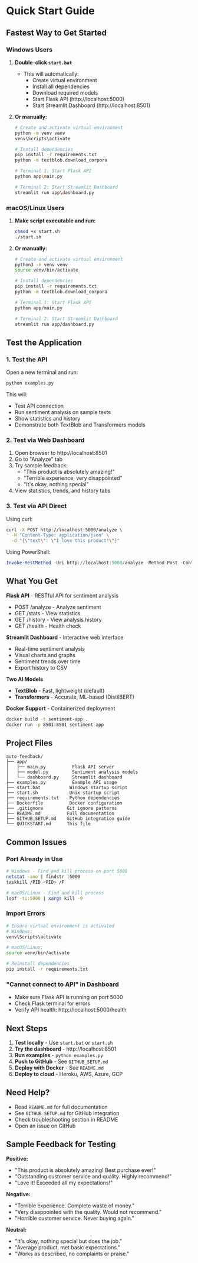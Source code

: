 # Quick Start Guide

## Fastest Way to Get Started

### Windows Users

1. **Double-click `start.bat`** 
   - This will automatically:
     - Create virtual environment
     - Install all dependencies
     - Download required models
     - Start Flask API (http://localhost:5000)
     - Start Streamlit Dashboard (http://localhost:8501)

2. **Or manually:**
   ```bash
   # Create and activate virtual environment
   python -m venv venv
   venv\Scripts\activate
   
   # Install dependencies
   pip install -r requirements.txt
   python -m textblob.download_corpora
   
   # Terminal 1: Start Flask API
   python app\main.py
   
   # Terminal 2: Start Streamlit Dashboard
   streamlit run app\dashboard.py
   ```

### macOS/Linux Users

1. **Make script executable and run:**
   ```bash
   chmod +x start.sh
   ./start.sh
   ```

2. **Or manually:**
   ```bash
   # Create and activate virtual environment
   python3 -m venv venv
   source venv/bin/activate
   
   # Install dependencies
   pip install -r requirements.txt
   python -m textblob.download_corpora
   
   # Terminal 1: Start Flask API
   python app/main.py
   
   # Terminal 2: Start Streamlit Dashboard
   streamlit run app/dashboard.py
   ```

## Test the Application

### 1. Test the API
Open a new terminal and run:
```bash
python examples.py
```

This will:
- Test API connection
- Run sentiment analysis on sample texts
- Show statistics and history
- Demonstrate both TextBlob and Transformers models

### 2. Test via Web Dashboard

1. Open browser to http://localhost:8501
2. Go to "Analyze" tab
3. Try sample feedback:
   - "This product is absolutely amazing!"
   - "Terrible experience, very disappointed"
   - "It's okay, nothing special"
4. View statistics, trends, and history tabs

### 3. Test via API Direct

Using curl:
```bash
curl -X POST http://localhost:5000/analyze \
  -H "Content-Type: application/json" \
  -d "{\"text\": \"I love this product!\"}"
```

Using PowerShell:
```powershell
Invoke-RestMethod -Uri http://localhost:5000/analyze -Method Post -ContentType "application/json" -Body '{"text": "I love this product!"}'
```

## What You Get

**Flask API** - RESTful API for sentiment analysis
- POST /analyze - Analyze sentiment
- GET /stats - View statistics
- GET /history - View analysis history
- GET /health - Health check

**Streamlit Dashboard** - Interactive web interface
- Real-time sentiment analysis
- Visual charts and graphs
- Sentiment trends over time
- Export history to CSV

**Two AI Models**
- **TextBlob** - Fast, lightweight (default)
- **Transformers** - Accurate, ML-based (DistilBERT)

**Docker Support** - Containerized deployment
```bash
docker build -t sentiment-app .
docker run -p 8501:8501 sentiment-app
```

## Project Files

```
auto-feedback/
├── app/
│   ├── main.py          Flask API server
│   ├── model.py         Sentiment analysis models
│   └── dashboard.py     Streamlit dashboard
├── examples.py          Example API usage
├── start.bat           Windows startup script
├── start.sh            Unix startup script
├── requirements.txt    Python dependencies
├── Dockerfile          Docker configuration
├── .gitignore         Git ignore patterns
├── README.md          Full documentation
├── GITHUB_SETUP.md    GitHub integration guide
└── QUICKSTART.md      This file
```

## Common Issues

### Port Already in Use
```bash
# Windows - Find and kill process on port 5000
netstat -ano | findstr :5000
taskkill /PID <PID> /F

# macOS/Linux - Find and kill process
lsof -ti:5000 | xargs kill -9
```

### Import Errors
```bash
# Ensure virtual environment is activated
# Windows:
venv\Scripts\activate

# macOS/Linux:
source venv/bin/activate

# Reinstall dependencies
pip install -r requirements.txt
```

### "Cannot connect to API" in Dashboard
- Make sure Flask API is running on port 5000
- Check Flask terminal for errors
- Verify API health: http://localhost:5000/health

## Next Steps

1. **Test locally** - Use `start.bat` or `start.sh`
2. **Try the dashboard** - http://localhost:8501
3. **Run examples** - `python examples.py`
4. **Push to GitHub** - See `GITHUB_SETUP.md`
5. **Deploy with Docker** - See `README.md`
6. **Deploy to cloud** - Heroku, AWS, Azure, GCP

## Need Help?

- Read `README.md` for full documentation
- See `GITHUB_SETUP.md` for GitHub integration
- Check troubleshooting section in README
- Open an issue on GitHub

## Sample Feedback for Testing

**Positive:**
- "This product is absolutely amazing! Best purchase ever!"
- "Outstanding customer service and quality. Highly recommend!"
- "Love it! Exceeded all my expectations!"

**Negative:**
- "Terrible experience. Complete waste of money."
- "Very disappointed with the quality. Would not recommend."
- "Horrible customer service. Never buying again."

**Neutral:**
- "It's okay, nothing special but does the job."
- "Average product, met basic expectations."
- "Works as described, no complaints or praise."





